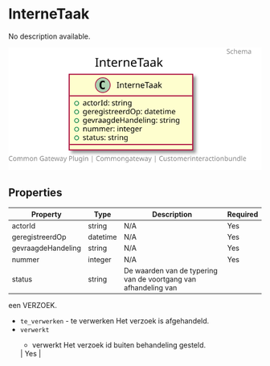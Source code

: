 # InterneTaak

No description available.

![Class Diagram](https://github.com/CommonGateway/CustomerInteractionBundle/blob/klanten/docs/schema/klant.interneTaak.svg)

## Properties

| Property | Type | Description | Required |
|----------|------|-------------|----------|
| actorId | string | N/A | Yes |
| geregistreerdOp | datetime | N/A | Yes |
| gevraagdeHandeling | string | N/A | Yes |
| nummer | integer | N/A | Yes |
| status | string | De waarden van de typering van de voortgang van afhandeling van

 een VERZOEK.<body><ul><li>`te_verwerken` - te verwerken Het verzoek is afgehandeld.</li><li>`verwerkt`

 - verwerkt Het verzoek id buiten behandeling gesteld.</li></ul></body> | Yes |
